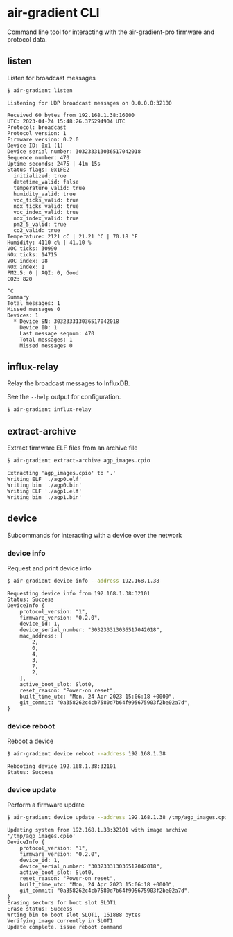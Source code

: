 # air-gradient CLI

Command line tool for interacting with the air-gradient-pro firmware and protocol data.

## listen

Listen for broadcast messages

```bash
$ air-gradient listen
```

```
Listening for UDP broadcast messages on 0.0.0.0:32100

Received 60 bytes from 192.168.1.38:16000
UTC: 2023-04-24 15:48:26.375294904 UTC
Protocol: broadcast
Protocol version: 1
Firmware version: 0.2.0
Device ID: 0x1 (1)
Device serial number: 303233313036517042018
Sequence number: 470
Uptime seconds: 2475 | 41m 15s
Status flags: 0x1FE2
  initialized: true
  datetime_valid: false
  temperature_valid: true
  humidity_valid: true
  voc_ticks_valid: true
  nox_ticks_valid: true
  voc_index_valid: true
  nox_index_valid: true
  pm2_5_valid: true
  co2_valid: true
Temperature: 2121 cC | 21.21 °C | 70.18 °F
Humidity: 4110 c% | 41.10 %
VOC ticks: 30990
NOx ticks: 14715
VOC index: 98
NOx index: 1
PM2.5: 0 | AQI: 0, Good
CO2: 820

^C
Summary
Total messages: 1
Missed messages 0
Devices: 1
  * Device SN: 303233313036517042018
    Device ID: 1
    Last message seqnum: 470
    Total messages: 1
    Missed messages 0
```

## influx-relay

Relay the broadcast messages to InfluxDB.

See the `--help` output for configuration.

```bash
$ air-gradient influx-relay
```

## extract-archive

Extract firmware ELF files from an archive file

```bash
$ air-gradient extract-archive agp_images.cpio
```

```
Extracting 'agp_images.cpio' to '.'
Writing ELF './agp0.elf'
Writing bin './agp0.bin'
Writing ELF './agp1.elf'
Writing bin './agp1.bin'
```

## device

Subcommands for interacting with a device over the network

### device info

Request and print device info

```bash
$ air-gradient device info --address 192.168.1.38
```

```
Requesting device info from 192.168.1.38:32101
Status: Success
DeviceInfo {
    protocol_version: "1",
    firmware_version: "0.2.0",
    device_id: 1,
    device_serial_number: "303233313036517042018",
    mac_address: [
        2,
        0,
        4,
        3,
        7,
        2,
    ],
    active_boot_slot: Slot0,
    reset_reason: "Power-on reset",
    built_time_utc: "Mon, 24 Apr 2023 15:06:18 +0000",
    git_commit: "0a358262c4cb7580d7b64f995675903f2be02a7d",
}
```

### device reboot

Reboot a device

```bash
$ air-gradient device reboot --address 192.168.1.38
```

```
Rebooting device 192.168.1.38:32101
Status: Success
```

### device update

Perform a firmware update

```bash
$ air-gradient device update --address 192.168.1.38 /tmp/agp_images.cpio
```

```
Updating system from 192.168.1.38:32101 with image archive '/tmp/agp_images.cpio'
DeviceInfo {
    protocol_version: "1",
    firmware_version: "0.2.0",
    device_id: 1,
    device_serial_number: "303233313036517042018",
    active_boot_slot: Slot0,
    reset_reason: "Power-on reset",
    built_time_utc: "Mon, 24 Apr 2023 15:06:18 +0000",
    git_commit: "0a358262c4cb7580d7b64f995675903f2be02a7d",
}
Erasing sectors for boot slot SLOT1
Erase status: Success
Wrting bin to boot slot SLOT1, 161888 bytes
Verifying image currently in SLOT1
Update complete, issue reboot command
```
